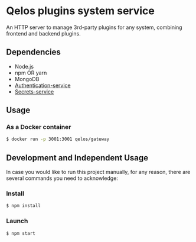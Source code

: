 # Qelos plugins system service

An HTTP server to manage 3rd-party plugins for any system, combining frontend and backend plugins.

## Dependencies
- Node.js
- npm OR yarn
- MongoDB
- [Authentication-service](https://github.com/qelos-io/qelos)
- [Secrets-service](https://github.com/qelos-io/qelos)

## Usage
### As a Docker container
```sh
$ docker run -p 3001:3001 qelos/gateway
```

## Development and Independent Usage
In case you would like to run this project manually, for any reason, there are several commands you need to acknowledge:

### Install
```sh
$ npm install
```

### Launch
```sh
$ npm start
```

